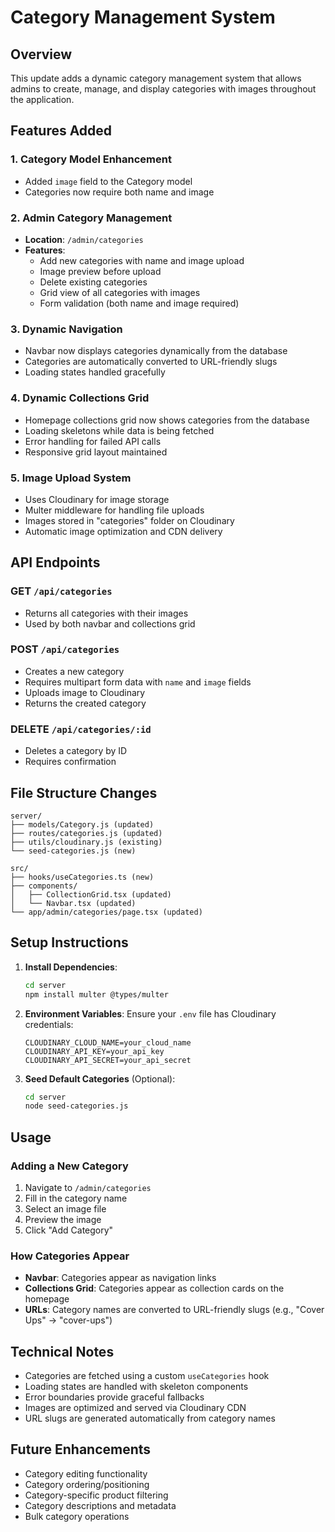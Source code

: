 # Category Management System

## Overview

This update adds a dynamic category management system that allows admins to create, manage, and display categories with images throughout the application.

## Features Added

### 1. Category Model Enhancement

- Added `image` field to the Category model
- Categories now require both name and image

### 2. Admin Category Management

- **Location**: `/admin/categories`
- **Features**:
  - Add new categories with name and image upload
  - Image preview before upload
  - Delete existing categories
  - Grid view of all categories with images
  - Form validation (both name and image required)

### 3. Dynamic Navigation

- Navbar now displays categories dynamically from the database
- Categories are automatically converted to URL-friendly slugs
- Loading states handled gracefully

### 4. Dynamic Collections Grid

- Homepage collections grid now shows categories from the database
- Loading skeletons while data is being fetched
- Error handling for failed API calls
- Responsive grid layout maintained

### 5. Image Upload System

- Uses Cloudinary for image storage
- Multer middleware for handling file uploads
- Images stored in "categories" folder on Cloudinary
- Automatic image optimization and CDN delivery

## API Endpoints

### GET `/api/categories`

- Returns all categories with their images
- Used by both navbar and collections grid

### POST `/api/categories`

- Creates a new category
- Requires multipart form data with `name` and `image` fields
- Uploads image to Cloudinary
- Returns the created category

### DELETE `/api/categories/:id`

- Deletes a category by ID
- Requires confirmation

## File Structure Changes

```
server/
├── models/Category.js (updated)
├── routes/categories.js (updated)
├── utils/cloudinary.js (existing)
└── seed-categories.js (new)

src/
├── hooks/useCategories.ts (new)
├── components/
│   ├── CollectionGrid.tsx (updated)
│   └── Navbar.tsx (updated)
└── app/admin/categories/page.tsx (updated)
```

## Setup Instructions

1. **Install Dependencies**:

   ```bash
   cd server
   npm install multer @types/multer
   ```

2. **Environment Variables**:
   Ensure your `.env` file has Cloudinary credentials:

   ```
   CLOUDINARY_CLOUD_NAME=your_cloud_name
   CLOUDINARY_API_KEY=your_api_key
   CLOUDINARY_API_SECRET=your_api_secret
   ```

3. **Seed Default Categories** (Optional):
   ```bash
   cd server
   node seed-categories.js
   ```

## Usage

### Adding a New Category

1. Navigate to `/admin/categories`
2. Fill in the category name
3. Select an image file
4. Preview the image
5. Click "Add Category"

### How Categories Appear

- **Navbar**: Categories appear as navigation links
- **Collections Grid**: Categories appear as collection cards on the homepage
- **URLs**: Category names are converted to URL-friendly slugs (e.g., "Cover Ups" → "cover-ups")

## Technical Notes

- Categories are fetched using a custom `useCategories` hook
- Loading states are handled with skeleton components
- Error boundaries provide graceful fallbacks
- Images are optimized and served via Cloudinary CDN
- URL slugs are generated automatically from category names

## Future Enhancements

- Category editing functionality
- Category ordering/positioning
- Category-specific product filtering
- Category descriptions and metadata
- Bulk category operations

